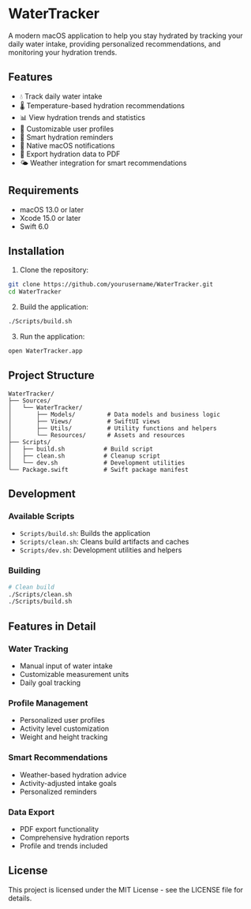 # WaterTracker

A modern macOS application to help you stay hydrated by tracking your daily water intake, providing personalized recommendations, and monitoring your hydration trends.

## Features

- 💧 Track daily water intake
- 🌡️ Temperature-based hydration recommendations
- 📊 View hydration trends and statistics
- 👤 Customizable user profiles
- 🔔 Smart hydration reminders
- 📱 Native macOS notifications
- 📄 Export hydration data to PDF
- 🌤️ Weather integration for smart recommendations

## Requirements

- macOS 13.0 or later
- Xcode 15.0 or later
- Swift 6.0

## Installation

1. Clone the repository:
```bash
git clone https://github.com/yourusername/WaterTracker.git
cd WaterTracker
```

2. Build the application:
```bash
./Scripts/build.sh
```

3. Run the application:
```bash
open WaterTracker.app
```

## Project Structure

```
WaterTracker/
├── Sources/
│   └── WaterTracker/
│       ├── Models/         # Data models and business logic
│       ├── Views/          # SwiftUI views
│       ├── Utils/          # Utility functions and helpers
│       └── Resources/      # Assets and resources
├── Scripts/
│   ├── build.sh           # Build script
│   ├── clean.sh           # Cleanup script
│   └── dev.sh             # Development utilities
└── Package.swift          # Swift package manifest
```

## Development

### Available Scripts

- `Scripts/build.sh`: Builds the application
- `Scripts/clean.sh`: Cleans build artifacts and caches
- `Scripts/dev.sh`: Development utilities and helpers

### Building

```bash
# Clean build
./Scripts/clean.sh
./Scripts/build.sh
```

## Features in Detail

### Water Tracking
- Manual input of water intake
- Customizable measurement units
- Daily goal tracking

### Profile Management
- Personalized user profiles
- Activity level customization
- Weight and height tracking

### Smart Recommendations
- Weather-based hydration advice
- Activity-adjusted intake goals
- Personalized reminders

### Data Export
- PDF export functionality
- Comprehensive hydration reports
- Profile and trends included

## License

This project is licensed under the MIT License - see the LICENSE file for details. 